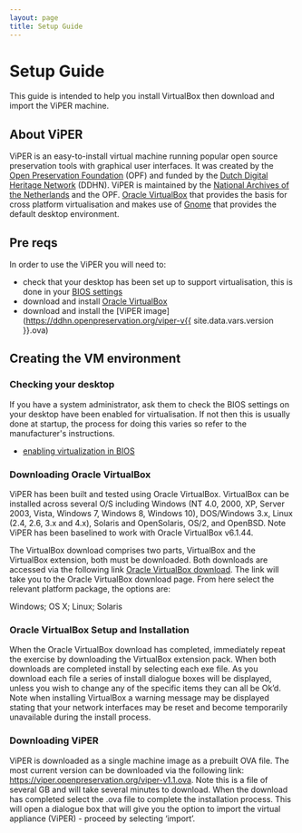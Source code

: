 ```yaml
---
layout: page
title: Setup Guide
---
```

# Setup Guide

This guide is intended to help you install VirtualBox then download and import the ViPER machine.

## About ViPER

ViPER is an easy-to-install virtual machine running popular open source preservation tools with graphical user interfaces. It was created by the [Open Preservation Foundation](https://openpreservation.org/) (OPF) and funded by the [Dutch Digital Heritage Network](https://www.netwerkdigitaalerfgoed.nl/en/) (DDHN). ViPER is maintained by the [National Archives of the Netherlands](https://www.nationaalarchief.nl/) and the OPF. [Oracle VirtualBox](https://www.virtualbox.org/manual) that provides the basis for cross platform virtualisation and makes use of [Gnome](https://www.gnome.org/gnome-3/) that provides the default desktop environment.

## Pre reqs

In order to use the ViPER you will need to:

- check that your desktop has been set up to support virtualisation, this is done in your [BIOS settings](https://bce.berkeley.edu/enabling-virtualization-in-your-pc-bios.html)
- download and install [Oracle VirtualBox](https://www.virtualbox.org/wiki/Downloads)
- download and install the [ViPER image](https://ddhn.openpreservation.org/viper-v{{ site.data.vars.version }}.ova)

## Creating the VM environment

### Checking your desktop

If you have a system administrator, ask them to check the BIOS settings on your desktop have been enabled for virtualisation. If not then this is usually done at startup, the process for doing this varies so refer to the manufacturer's instructions.

- [enabling virtualization in BIOS](https://bce.berkeley.edu/enabling-virtualization-in-your-pc-bios.html)

### Downloading Oracle VirtualBox

ViPER has been built and tested using Oracle VirtualBox. VirtualBox can be installed across several O/S including Windows (NT 4.0, 2000, XP, Server 2003, Vista, Windows 7, Windows 8, Windows 10), DOS/Windows 3.x, Linux (2.4, 2.6, 3.x and 4.x), Solaris and OpenSolaris, OS/2, and OpenBSD. Note ViPER has been baselined to work with Oracle  VirtualBox v6.1.44.

The VirtualBox download comprises two parts, VirtualBox and the VirtualBox extension, both must be downloaded. Both downloads are accessed via the following link [Oracle VirtualBox download](https://www.virtualbox.org/wiki/Downloads). The link will take you to the Oracle VirtualBox download page. From here select the relevant platform package, the options are:

Windows; OS X; Linux; Solaris

### Oracle VirtualBox Setup and Installation

When the Oracle VirtualBox download has completed, immediately repeat the exercise by downloading the VirtualBox extension pack.
When both downloads are completed install by selecting each exe file. As you download each file a series of install dialogue boxes will be displayed, unless you wish to change any of the specific items they can all be Ok’d. Note when installing VirtualBox a warning message may be displayed stating that your network interfaces may be reset and become temporarily unavailable during the install process.

### Downloading ViPER

ViPER is downloaded as a single machine image as a prebuilt OVA file. The most current version can be downloaded via the following link: <https://viper.openpreservation.org/viper-v1.1.ova>. Note this is a file of several GB and will take several minutes to download. When the download has completed select the .ova file to complete the installation process. This will open a dialogue box that will give you the option to import the virtual appliance (ViPER) - proceed by selecting ‘import’.
